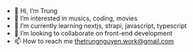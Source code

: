 - 👋 Hi, I’m Trung
- 👀 I’m interested in musics, coding, movies
- 🌱 I’m currently learning nextjs, strapi, javascript, typescript
- 💞️ I’m looking to collaborate on front-end development
- 📫 How to reach me thetrungnguyen.work@gmail.com

<!---
Ntrug1/Ntrug1 is a ✨ special ✨ repository because its `README.md` (this file) appears on your GitHub profile.
You can click the Preview link to take a look at your changes.
--->
